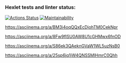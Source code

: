 ### Hexlet tests and linter status:
[![Actions Status](https://github.com/shahmen2088/frontend-project-44/workflows/hexlet-check/badge.svg)](https://github.com/shahmen2088/frontend-project-44/actions)
[![Maintainability](https://api.codeclimate.com/v1/badges/19cc135fcfbd74002353/maintainability)](https://codeclimate.com/github/shahmen2088/frontend-project-44/maintainability)

https://asciinema.org/a/BM3i4oqQQxEcDjohTM0CekNpr

https://asciinema.org/a/8Fw9fISU0AW8U1cGHMwx6fnOD

https://asciinema.org/a/S86ek3QAeknGVaW1WL5uzNsB0

https://asciinema.org/a/25sp6jq1jW4QNSSMlHmrC0Qhh
